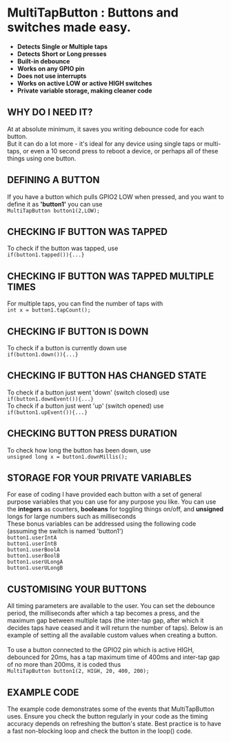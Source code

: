 # MultiTapButton : Buttons and switches made easy.

<strong>
<ul>
  <li>Detects Single or Multiple taps</li>
  <li>Detects Short or Long presses</li>
  <li>Built-in debounce</li>
  <li>Works on any GPIO pin</li>
  <li>Does not use interrupts</li>
  <li>Works on active LOW or active HIGH switches</li>
  <li>Private variable storage, making cleaner code</li>
</ul> 
</strong>

## WHY DO I NEED IT?
At at absolute minimum, it saves you writing debounce code for each button.<br>
But it can do a lot more - it's ideal for any device using single taps or multi-taps, or even a 10 second press to reboot a device, or perhaps all of these things using one button.

## DEFINING A BUTTON
If you have a button which pulls GPIO2 LOW when pressed, and you want to define it as <strong>'button1'</strong> you can use <br>
`MultiTapButton button1(2,LOW);`

## CHECKING IF BUTTON WAS TAPPED
To check if the button was tapped, use <br>`if(button1.tapped()){...}`<br>
## CHECKING IF BUTTON WAS TAPPED MULTIPLE TIMES
For multiple taps, you can find the number of taps with <br>`int x = button1.tapCount();`

## CHECKING IF BUTTON IS DOWN
To check if a button is currently down use<br> `if(button1.down()){...}`

## CHECKING IF BUTTON HAS CHANGED STATE

To check if a button just went 'down' (switch closed) use <br>`if(button1.downEvent()){...}`<br>
To check if a button just went 'up' (switch opened) use <br>`if(button1.upEvent()){...}`

## CHECKING BUTTON PRESS DURATION
To check how long the button has been down, use <br>`unsigned long x = button1.downMillis();`

## STORAGE FOR YOUR PRIVATE VARIABLES
 For ease of coding I have provided each button with a set of general purpose variables that you can use for any purpose you like. You can use the <strong>integers</strong> as counters, <strong>booleans</strong> for toggling things on/off, and <strong>unsigned</strong>
 longs for large numbers such as milliseconds<br>
 These bonus variables can be addressed
  using the following code (assuming the switch is named 'button1')<br>
	`button1.userIntA`<br>
	`button1.userIntB`<br>
	`button1.userBoolA`<br>
	`button1.userBoolB`<br>
  `button1.userULongA`<br>
  `button1.userULongB`

  ## CUSTOMISING YOUR BUTTONS
  All timing parameters are available to the user. You can set the debounce period, the milliseconds after which a tap becomes a press, and the maximum gap between multiple taps (the inter-tap gap, after which it decides taps have ceased and it will return the number of taps).
  Below is an example of setting all the available custom values when creating a button.<br><br>
  To use a button connected to the GPIO2 pin which is active HIGH, debounced for 20ms, has a tap maximum time of 400ms and inter-tap gap of no more than 200ms, it is coded thus<br>
 `MultiTapButton button1(2, HIGH, 20, 400, 200);`

  ## EXAMPLE CODE
  The example code demonstrates some of the events that MultiTapButton uses. Ensure you check the button regularly in your code as the timing accuracy depends on refreshing the button's state. Best practice is to have a fast non-blocking loop and check the button in the loop() code.
